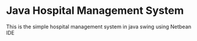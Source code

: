 # Java Hospital Management System
 This is the simple hospital management system in java swing using Netbean IDE 
